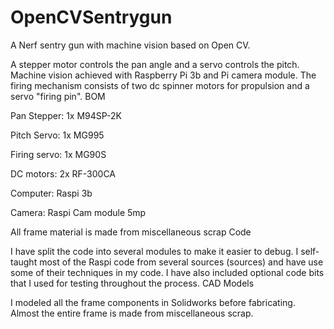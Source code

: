 # OpenCVSentrygun
A Nerf sentry gun with machine vision based on Open CV.

A stepper motor controls the pan angle and a servo controls the pitch. Machine vision achieved with Raspberry Pi 3b and Pi camera module. The firing mechanism consists of two dc spinner motors for propulsion and a servo "firing pin".
BOM

Pan Stepper: 1x M94SP-2K

Pitch Servo: 1x MG995

Firing servo: 1x MG90S

DC motors: 2x RF-300CA

Computer: Raspi 3b

Camera: Raspi Cam module 5mp

All frame material is made from miscellaneous scrap
Code

I have split the code into several modules to make it easier to debug. I self-taught most of the Raspi code from several sources (sources) and have use some of their techniques in my code. I have also included optional code bits that I used for testing throughout the process.
CAD Models

I modeled all the frame components in Solidworks before fabricating. Almost the entire frame is made from miscellaneous scrap.
